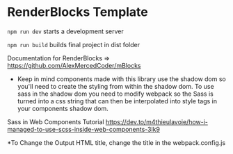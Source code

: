 # RenderBlocks Template

`npm run dev` starts a development server

`npm run build` builds final project in dist folder

Documentation for RenderBlocks => https://github.com/AlexMercedCoder/mBlocks

- Keep in mind components made with this library use the shadow dom so you'll need to create the styling from within the shadow dom. To use sass in the shadow dom you need to modify webpack so the Sass is turned into a css string that can then be interpolated into style tags in your components shadow dom.

Sass in Web Components Tutorial
https://dev.to/m4thieulavoie/how-i-managed-to-use-scss-inside-web-components-3lk9

\*To Change the Output HTML title, change the title in the webpack.config.js

